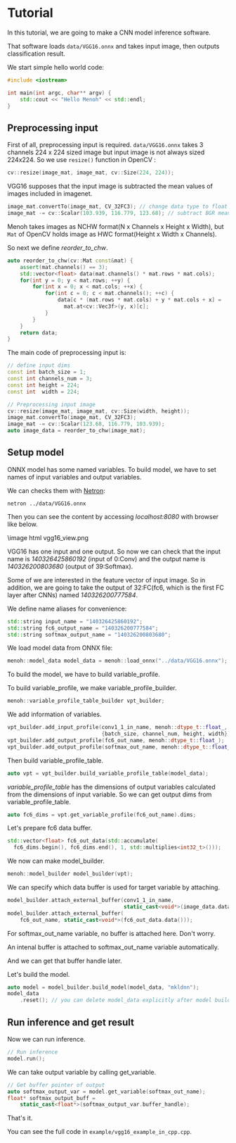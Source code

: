 # Tutorial

In this tutorial, we are going to make a CNN model inference software.

That software loads `data/VGG16.onnx` and takes input image, then outputs classification result.

We start simple hello world code:

```cpp
#include <iostream>

int main(int argc, char** argv) {
    std::cout << "Hello Menoh" << std::endl;
}
```

## Preprocessing input

First of all, preprocessing input is required. `data/VGG16.onnx` takes 3 channels 224 x 224 sized image but input image
is not always sized 224x224. So we use `resize()` function in OpenCV :

```cpp
cv::resize(image_mat, image_mat, cv::Size(224, 224));
```

VGG16 supposes that the input image is subtracted the mean values of images included in imagenet.

```cpp
image_mat.convertTo(image_mat, CV_32FC3); // change data type to float
image_mat -= cv::Scalar(103.939, 116.779, 123.68); // subtract BGR mean
```

Menoh takes images as NCHW format(N x Channels x Height x Width), but `Mat` of OpenCV holds image as HWC format(Height x Width x Channels).

So next we define *reorder_to_chw*.

```cpp
auto reorder_to_chw(cv::Mat const&mat) {
    assert(mat.channels() == 3);
    std::vector<float> data(mat.channels() * mat.rows * mat.cols);
    for(int y = 0; y < mat.rows; ++y) {
        for(int x = 0; x < mat.cols; ++x) {
            for(int c = 0; c < mat.channels(); ++c) {
                data[c * (mat.rows * mat.cols) + y * mat.cols + x] =
                  mat.at<cv::Vec3f>(y, x)[c];
            }
        }
    }
    return data;
}
```

The main code of preprocessing input is:

```cpp
// define input dims
const int batch_size = 1;
const int channels_num = 3;
const int height = 224;
const int  width = 224;

// Preprocessing input image
cv::resize(image_mat, image_mat, cv::Size(width, height));
image_mat.convertTo(image_mat, CV_32FC3);
image_mat -= cv::Scalar(123.68, 116.779, 103.939);
auto image_data = reorder_to_chw(image_mat);
```

## Setup model
ONNX model has some named variables. To build model, we have to set names of input variables and output variables.

We can checks them with [Netron](https://github.com/lutzroeder/Netron):

```
netron ../data/VGG16.onnx
```

Then you can see the content by accessing *localhost:8080* with browser like below.

\image html vgg16_view.png

VGG16 has one input and one output. So now we can check that the input name is *140326425860192* (input of 0:Conv) and the output name is *140326200803680* (output of 39:Softmax).

Some of we are interested in the feature vector of input image. So in addition, we are going to take the output of 32:FC(fc6, which is the first FC layer after CNNs) named *140326200777584*.

We define name aliases for convenience:

```cpp
std::string input_name = "140326425860192";
std::string fc6_output_name = "140326200777584";
std::string softmax_output_name = "140326200803680";
```

We load model data from ONNX file:

```cpp
menoh::model_data model_data = menoh::load_onnx("../data/VGG16.onnx");
```

To build the model, we have to build variable_profile.

To build variable_profile, we make variable_profile_builder.

```cpp
menoh::variable_profile_table_builder vpt_builder;
```

We add information of variables.

```cpp
vpt_builder.add_input_profile(conv1_1_in_name, menoh::dtype_t::float_,
                              {batch_size, channel_num, height, width});
vpt_builder.add_output_profile(fc6_out_name, menoh::dtype_t::float_);
vpt_builder.add_output_profile(softmax_out_name, menoh::dtype_t::float_);
```

Then build variable_profile_table.

```cpp
auto vpt = vpt_builder.build_variable_profile_table(model_data);
```

*variable_profile_table* has the dimensions of output variables calculated from the dimensions of input variable.
So we can get output dims from variable_profile_table.

```cpp
auto fc6_dims = vpt.get_variable_profile(fc6_out_name).dims;
```

Let's prepare fc6 data buffer.

```cpp
std::vector<float> fc6_out_data(std::accumulate(
  fc6_dims.begin(), fc6_dims.end(), 1, std::multiplies<int32_t>()));
```

We now can make model_builder.

```cpp
menoh::model_builder model_builder(vpt);
```

We can specify which data buffer is used for target variable by attaching.

```cpp
model_builder.attach_external_buffer(conv1_1_in_name,
                                     static_cast<void*>(image_data.data()));
model_builder.attach_external_buffer(
    fc6_out_name, static_cast<void*>(fc6_out_data.data()));
```

For softmax_out_name variable, no buffer is attached here. Don't worry.

An intenal buffer is attached to softmax_out_name variable automatically.

And we can get that buffer handle later.

Let's build the model.

```cpp
auto model = model_builder.build_model(model_data, "mkldnn");
model_data
    .reset(); // you can delete model_data explicitly after model building
```


## Run inference and get result

Now we can run inference.

```cpp
// Run inference
model.run();
```

We can take output variable by calling get_variable.

```cpp
// Get buffer pointer of output
auto softmax_output_var = model.get_variable(softmax_out_name);
float* softmax_output_buff =
    static_cast<float*>(softmax_output_var.buffer_handle);
```

That's it.

You can see the full code in `example/vgg16_example_in_cpp.cpp`.
